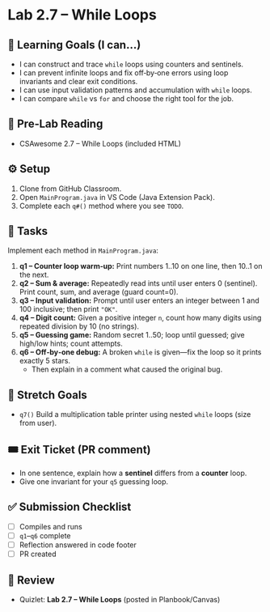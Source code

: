 # Lab 2.7 – While Loops

## 🎯 Learning Goals (I can…)
- I can construct and trace `while` loops using counters and sentinels.
- I can prevent infinite loops and fix off‑by‑one errors using loop invariants and clear exit conditions.
- I can use input validation patterns and accumulation with `while` loops.
- I can compare `while` vs `for` and choose the right tool for the job.

## 📖 Pre‑Lab Reading
- CSAwesome 2.7 – While Loops (included HTML)

## ⚙️ Setup
1. Clone from GitHub Classroom.
2. Open `MainProgram.java` in VS Code (Java Extension Pack).
3. Complete each `q#()` method where you see `TODO`.

## 📝 Tasks
Implement each method in `MainProgram.java`:

1. **q1 – Counter loop warm‑up:** Print numbers 1..10 on one line, then 10..1 on the next.
2. **q2 – Sum & average:** Repeatedly read ints until user enters 0 (sentinel). Print count, sum, and average (guard count=0).
3. **q3 – Input validation:** Prompt until user enters an integer between 1 and 100 inclusive; then print `"OK"`.
4. **q4 – Digit count:** Given a positive integer `n`, count how many digits using repeated division by 10 (no strings).
5. **q5 – Guessing game:** Random secret 1..50; loop until guessed; give high/low hints; count attempts.
6. **q6 – Off‑by‑one debug:** A broken `while` is given—fix the loop so it prints exactly 5 stars.
   - Then explain in a comment what caused the original bug.

## 🚀 Stretch Goals
- `q7()` Build a multiplication table printer using nested `while` loops (size from user).

## 🎟 Exit Ticket (PR comment)
- In one sentence, explain how a **sentinel** differs from a **counter** loop.
- Give one invariant for your `q5` guessing loop.

## ✅ Submission Checklist
- [ ] Compiles and runs
- [ ] `q1`–`q6` complete
- [ ] Reflection answered in code footer
- [ ] PR created

## 🧠 Review
- Quizlet: **Lab 2.7 – While Loops** (posted in Planbook/Canvas)
